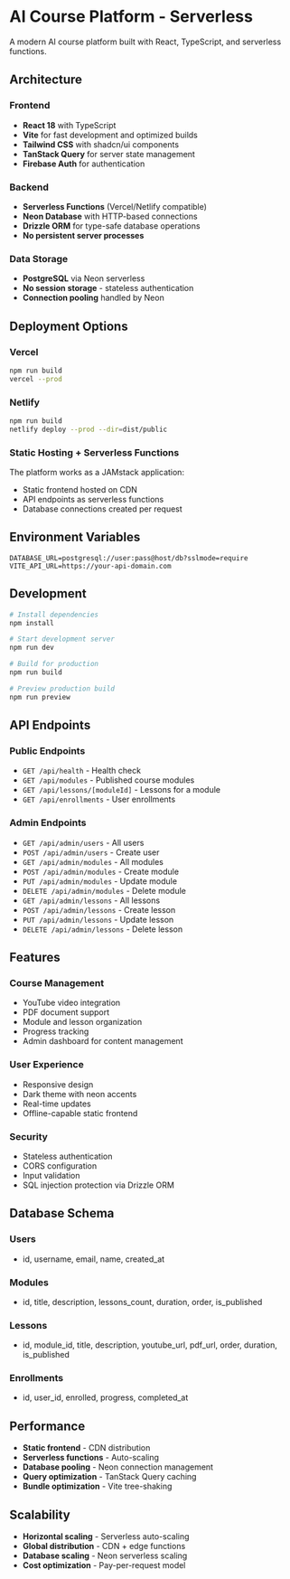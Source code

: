 # AI Course Platform - Serverless

A modern AI course platform built with React, TypeScript, and serverless functions.

## Architecture

### Frontend
- **React 18** with TypeScript
- **Vite** for fast development and optimized builds
- **Tailwind CSS** with shadcn/ui components
- **TanStack Query** for server state management
- **Firebase Auth** for authentication

### Backend
- **Serverless Functions** (Vercel/Netlify compatible)
- **Neon Database** with HTTP-based connections
- **Drizzle ORM** for type-safe database operations
- **No persistent server processes**

### Data Storage
- **PostgreSQL** via Neon serverless
- **No session storage** - stateless authentication
- **Connection pooling** handled by Neon

## Deployment Options

### Vercel
```bash
npm run build
vercel --prod
```

### Netlify
```bash
npm run build
netlify deploy --prod --dir=dist/public
```

### Static Hosting + Serverless Functions
The platform works as a JAMstack application:
- Static frontend hosted on CDN
- API endpoints as serverless functions
- Database connections created per request

## Environment Variables

```env
DATABASE_URL=postgresql://user:pass@host/db?sslmode=require
VITE_API_URL=https://your-api-domain.com
```

## Development

```bash
# Install dependencies
npm install

# Start development server
npm run dev

# Build for production
npm run build

# Preview production build
npm run preview
```

## API Endpoints

### Public Endpoints
- `GET /api/health` - Health check
- `GET /api/modules` - Published course modules
- `GET /api/lessons/[moduleId]` - Lessons for a module
- `GET /api/enrollments` - User enrollments

### Admin Endpoints
- `GET /api/admin/users` - All users
- `POST /api/admin/users` - Create user
- `GET /api/admin/modules` - All modules
- `POST /api/admin/modules` - Create module
- `PUT /api/admin/modules` - Update module
- `DELETE /api/admin/modules` - Delete module
- `GET /api/admin/lessons` - All lessons
- `POST /api/admin/lessons` - Create lesson
- `PUT /api/admin/lessons` - Update lesson
- `DELETE /api/admin/lessons` - Delete lesson

## Features

### Course Management
- YouTube video integration
- PDF document support
- Module and lesson organization
- Progress tracking
- Admin dashboard for content management

### User Experience
- Responsive design
- Dark theme with neon accents
- Real-time updates
- Offline-capable static frontend

### Security
- Stateless authentication
- CORS configuration
- Input validation
- SQL injection protection via Drizzle ORM

## Database Schema

### Users
- id, username, email, name, created_at

### Modules
- id, title, description, lessons_count, duration, order, is_published

### Lessons
- id, module_id, title, description, youtube_url, pdf_url, order, duration, is_published

### Enrollments
- id, user_id, enrolled, progress, completed_at

## Performance

- **Static frontend** - CDN distribution
- **Serverless functions** - Auto-scaling
- **Database pooling** - Neon connection management
- **Query optimization** - TanStack Query caching
- **Bundle optimization** - Vite tree-shaking

## Scalability

- **Horizontal scaling** - Serverless auto-scaling
- **Global distribution** - CDN + edge functions
- **Database scaling** - Neon serverless scaling
- **Cost optimization** - Pay-per-request model